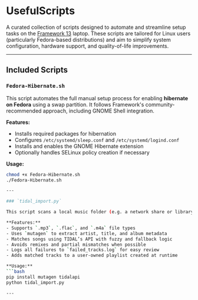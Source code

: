# UsefulScripts

A curated collection of scripts designed to automate and streamline setup tasks on the [Framework 13](https://frame.work) laptop. These scripts are tailored for Linux users (particularly Fedora-based distributions) and aim to simplify system configuration, hardware support, and quality-of-life improvements.

---

## Included Scripts

### `Fedora-Hibernate.sh`

This script automates the full manual setup process for enabling **hibernate on Fedora** using a swap partition. It follows Framework's community-recommended approach, including GNOME Shell integration.

**Features:**
- Installs required packages for hibernation
- Configures `/etc/systemd/sleep.conf` and `/etc/systemd/logind.conf`
- Installs and enables the GNOME Hibernate extension
- Optionally handles SELinux policy creation if necessary

**Usage:**
```bash
chmod +x Fedora-Hibernate.sh
./Fedora-Hibernate.sh

---

### `tidal_import.py`

This script scans a local music folder (e.g. a network share or library inbox), extracts metadata from supported audio files, and attempts to match each track to the TIDAL catalog using the TIDAL API. If a match is found, the track is added to a new playlist in your TIDAL account.

**Features:**
- Supports `.mp3`, `.flac`, and `.m4a` file types
- Uses `mutagen` to extract artist, title, and album metadata
- Matches songs using TIDAL’s API with fuzzy and fallback logic
- Avoids remixes and partial mismatches when possible
- Logs all failures to `failed_tracks.log` for easy review
- Adds matched tracks to a user-owned playlist created at runtime

**Usage:**
```bash
pip install mutagen tidalapi
python tidal_import.py

---
